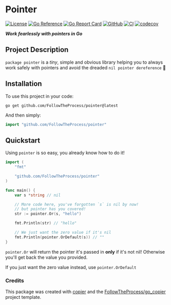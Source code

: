 # Pointer

[![License](https://img.shields.io/github/license/FollowTheProcess/pointer)](https://github.com/FollowTheProcess/pointer)
[![Go Reference](https://pkg.go.dev/badge/github.com/FollowTheProcess/pointer.svg)](https://pkg.go.dev/github.com/FollowTheProcess/pointer)
[![Go Report Card](https://goreportcard.com/badge/github.com/FollowTheProcess/pointer)](https://goreportcard.com/report/github.com/FollowTheProcess/pointer)
[![GitHub](https://img.shields.io/github/v/release/FollowTheProcess/pointer?logo=github&sort=semver)](https://github.com/FollowTheProcess/pointer)
[![CI](https://github.com/FollowTheProcess/pointer/workflows/CI/badge.svg)](https://github.com/FollowTheProcess/pointer/actions?query=workflow%3ACI)
[![codecov](https://codecov.io/gh/FollowTheProcess/pointer/branch/main/graph/badge.svg)](https://codecov.io/gh/FollowTheProcess/pointer)

***Work fearlessly with pointers in Go***

## Project Description

`package pointer` is a *tiny*, simple and obvious library helping you to always work safely with pointers and avoid the dreaded `nil pointer dereference` 🚀

## Installation

To use this project in your code:

```shell
go get github.com/FollowTheProcess/pointer@latest
```

And then simply:

```go
import "github.com/FollowTheProcess/pointer"
```

## Quickstart

Using `pointer` is so easy, you already know how to do it!

```go
import (
    "fmt"

    "github.com/FollowTheProcess/pointer"
)

func main() {
    var s *string // nil

    // More code here, you've forgotten `s` is nil by now!
    // but pointer has you covered!
    str := pointer.Or(s, "hello")

    fmt.Println(str) // "hello"

    // We just want the zero value if it's nil
    fmt.Println(pointer.OrDefault(s)) // ""
}
```

`pointer.Or` will return the pointer it's passed in **only** if it's not nil! Otherwise you'll get back the value you provided.

If you just want the zero value instead, use `pointer.OrDefault`

### Credits

This package was created with [copier] and the [FollowTheProcess/go_copier] project template.

[copier]: https://copier.readthedocs.io/en/stable/
[FollowTheProcess/go_copier]: https://github.com/FollowTheProcess/go_copier
